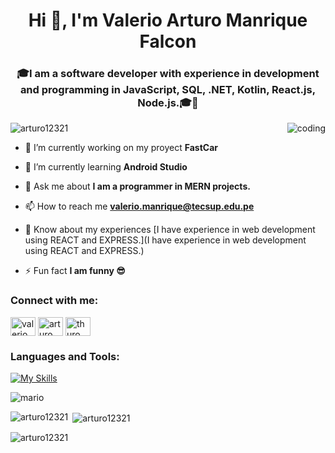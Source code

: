 <h1 align="center">Hi 👋, I'm Valerio Arturo Manrique Falcon</h1>
<h3 align="center">🎓I am a software developer with experience in development and programming in JavaScript, SQL, .NET, Kotlin, React.js, Node.js.🎓👦</h3>

<img align="right" alt="coding" with="400" src="https://user-images.githubusercontent.com/55389276/140866485-8fb1c876-9a8f-4d6a-98dc-08c4981eaf70.gif">

<p align="left"> <img src="https://komarev.com/ghpvc/?username=arturo12321&label=Profile%20views&color=0e75b6&style=flat" alt="arturo12321" /> </p>

- 🔭 I’m currently working on my proyect **FastCar**

- 🌱 I’m currently learning **Android Studio**

- 💬 Ask me about **I am a programmer in MERN projects.**

- 📫 How to reach me **valerio.manrique@tecsup.edu.pe**

- 📄 Know about my experiences [I have experience in web development using REACT and EXPRESS.](I have experience in web development using REACT and EXPRESS.)

- ⚡ Fun fact **I am funny 😎**

<h3 align="left">Connect with me:</h3>
<p align="left">
<a href="https://www.linkedin.com/in/valerio-manrique" target="blank"><img align="center" src="https://raw.githubusercontent.com/rahuldkjain/github-profile-readme-generator/master/src/images/icons/Social/linked-in-alt.svg" alt="valerio arturo manrique falcon" height="30" width="40" /></a>
<a href="https://www.facebook.com/arturovalerio.manriquefalcon" target="blank"><img align="center" src="https://raw.githubusercontent.com/rahuldkjain/github-profile-readme-generator/master/src/images/icons/Social/facebook.svg" alt="arturo manrique falcon" height="30" width="40" /></a>
<a href="https://discord.com/users/823987149749485608" target="blank"><img align="center" src="https://raw.githubusercontent.com/rahuldkjain/github-profile-readme-generator/master/src/images/icons/Social/discord.svg" alt="thuro_" height="30" width="40" /></a>
</p>

<h3 align="left">Languages and Tools:</h3>

[![My Skills](https://skillicons.dev/icons?i=androidstudio,angular,linux,arduino,aws,bootstrap,c#,docker,dotnet,ember,express,figma,firebase,git,html5,javascript,jest,kotlin,mariadb,mocha,mongodb,mssql,mysql,nodejs,oracle,pandas,postgresql,postman,react,reactnative,sass,sqlite,tailwind,xamarin,netlify,github,gitlab,maven,wordpress,vscode  )](https://github.com/heyValdemar)


![mario](https://user-images.githubusercontent.com/10498744/210012254-234538ff-d198-48aa-8964-37e6fd45d227.gif)

<p><img align="left" src="https://github-readme-stats.vercel.app/api/top-langs?username=arturo12321&show_icons=true&locale=en&layout=compact" alt="arturo12321" /></p>

<p>&nbsp;<img align="center" src="https://github-readme-stats.vercel.app/api?username=arturo12321&show_icons=true&locale=en" alt="arturo12321" /></p>

<p><img align="center" src="https://github-readme-streak-stats.herokuapp.com/?user=arturo12321&" alt="arturo12321" /></p>

